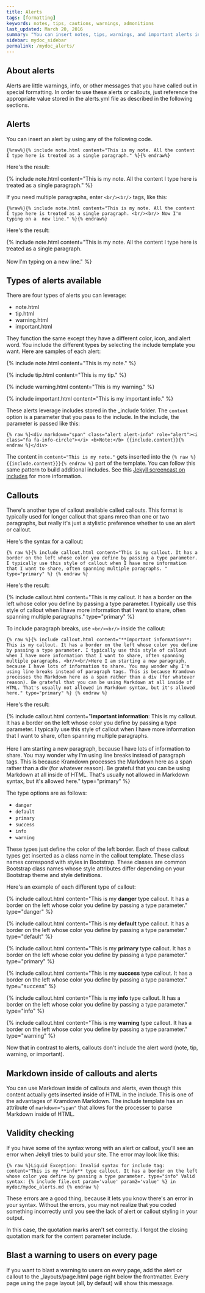 ```yaml
---
title: Alerts
tags: [formatting]
keywords: notes, tips, cautions, warnings, admonitions
last_updated: March 20, 2016
summary: "You can insert notes, tips, warnings, and important alerts in your content. These notes make use of Bootstrap styling and are available through data references such as site.data.alerts.note."
sidebar: mydoc_sidebar
permalink: /mydoc_alerts/
---
```


## About alerts
Alerts are little warnings, info, or other messages that you have called out in special formatting. In order to use these alerts or callouts, just reference the appropriate value stored in the alerts.yml file as described in the following sections.

## Alerts

You can insert an alert by using any of the following code.

```
{%raw%}{% include note.html content="This is my note. All the content I type here is treated as a single paragraph." %}{% endraw%}
```

Here's the result: 

{% include note.html content="This is my note. All the content I type here is treated as a single paragraph." %}

If you need multiple paragraphs, enter `<br/><br/>` tags, like this:

```
{%raw%}{% include note.html content="This is my note. All the content I type here is treated as a single paragraph. <br/><br/> Now I'm typing on a  new line." %}{% endraw%}
```

Here's the result: 

{% include note.html content="This is my note. All the content I type here is treated as a single paragraph. <br/><br/> Now I'm typing on a  new line." %}

## Types of alerts available

There are four types of alerts you can leverage: 

* note.html
* tip.html
* warning.html
* important.html

They function the same except they have a different color, icon, and alert word. You include the different types by selecting the include template you want. Here are samples of each alert:

{% include note.html content="This is my note." %}

{% include tip.html content="This is my tip." %}

{% include warning.html content="This is my warning." %}

{% include important.html content="This is my important info." %}


These alerts leverage includes stored in the \_include folder. The `content` option is a parameter that you pass to the include. In the include, the parameter is passed like this:


```
{% raw %}<div markdown="span" class="alert alert-info" role="alert"><i class="fa fa-info-circle"></i> <b>Note:</b> {{include.content}}{% endraw %}</div>
```

The content in `content="This is my note."` gets inserted into the `{% raw %}{{include.content}}}{% endraw %}` part of the template. You can follow this same pattern to build additional includes. See this [Jekyll screencast on includes](http://jekyll.tips/jekyll-casts/includes/) for more information.

## Callouts

There's another type of callout available called callouts. This format is typically used for longer callout that spans mreo than one or two paragraphs, but really it's just a stylistic preference whether to use an alert or callout.

Here's the syntax for a callout: 

```
{% raw %}{% include callout.html content="This is my callout. It has a border on the left whose color you define by passing a type parameter. I typically use this style of callout when I have more information that I want to share, often spanning multiple paragraphs. " type="primary" %} {% endraw %}
```

Here's the result:

{% include callout.html content="This is my callout. It has a border on the left whose color you define by passing a type parameter. I typically use this style of callout when I have more information that I want to share, often spanning multiple paragraphs." type="primary" %}

To include paragraph breaks, use `<br/><br/>` inside the callout: 

```
{% raw %}{% include callout.html content="**Important information**: This is my callout. It has a border on the left whose color you define by passing a type parameter. I typically use this style of callout when I have more information that I want to share, often spanning multiple paragraphs. <br/><br/>Here I am starting a new paragraph, because I have lots of information to share. You may wonder why I'm using line breaks instead of paragraph tags. This is because Kramdown processes the Markdown here as a span rather than a div (for whatever reason). Be grateful that you can be using Markdown at all inside of HTML. That's usually not allowed in Markdown syntax, but it's allowed here." type="primary" %} {% endraw %}
```

Here's the result: 

{% include callout.html content="**Important information**: This is my callout. It has a border on the left whose color you define by passing a type parameter. I typically use this style of callout when I have more information that I want to share, often spanning multiple paragraphs. <br/><br/>Here I am starting a new paragraph, because I have lots of information to share. You may wonder why I'm using line breaks instead of paragraph tags. This is because Kramdown processes the Markdown here as a span rather than a div (for whatever reason). Be grateful that you can be using Markdown at all inside of HTML. That's usually not allowed in Markdown syntax, but it's allowed here." type="primary" %}

The type options are as follows:

* `danger`
* `default`
* `primary`
* `success`
* `info`
* `warning`

These types just define the color of the left border. Each of these callout types get inserted as a class name in the callout template. These class names correspond with styles in Bootstrap. These classes are common Bootstrap class names whose style attributes differ depending on your Bootstrap theme and style definitions.

Here's an example of each different type of callout:

{% include callout.html content="This is my **danger** type callout. It has a border on the left whose color you define by passing a type parameter." type="danger" %} 

{% include callout.html content="This is my **default** type callout. It has a border on the left whose color you define by passing a type parameter." type="default" %} 

{% include callout.html content="This is my **primary** type callout. It has a border on the left whose color you define by passing a type parameter." type="primary" %} 

{% include callout.html content="This is my **success** type callout. It has a border on the left whose color you define by passing a type parameter." type="success" %} 

{% include callout.html content="This is my **info** type callout. It has a border on the left whose color you define by passing a type parameter." type="info" %} 

{% include callout.html content="This is my **warning** type callout. It has a border on the left whose color you define by passing a type parameter." type="warning" %} 

Now that in contrast to alerts, callouts don't include the alert word (note, tip, warning, or important).

## Markdown inside of callouts and alerts

You can use Markdown inside of callouts and alerts, even though this content actually gets inserted inside of HTML in the include. This is one of the advantages of Kramdown Markdown. The include template has an attribute of `markdown="span"` that allows for the processer to parse Markdown inside of HTML.

## Validity checking

If you have some of the syntax wrong with an alert or callout, you'll see an error when Jekyll tries to build your site. The error may look like this:

```
{% raw %}Liquid Exception: Invalid syntax for include tag: content="This is my **info** type callout. It has a border on the left whose color you define by passing a type parameter. type="info" Valid syntax: {% include file.ext param='value' param2='value' %} in mydoc/mydoc_alerts.md {% endraw %}
```
 
These errors are a good thing, because it lets you know there's an error in your syntax. Without the errors, you may not realize that you coded something incorrectly until you see the lack of alert or callout styling in your output.

In this case, the quotation marks aren't set correctly. I forgot the closing quotation mark for the content parameter include.

## Blast a warning to users on every page

If you want to blast a warning to users on every page, add the alert or callout to the \_layouts/page.html page right below the frontmatter. Every page using the page layout (all, by defaut) will show this message.

